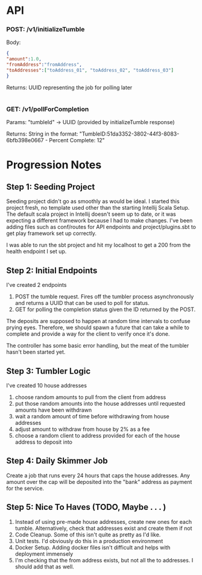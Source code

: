

# API
### POST: /v1/initializeTumble
Body:
```json
{
"amount":1.0,
"fromAddress":"fromAddress",
"toAddresses":["toAddress_01", "toAddress_02", "toAddress_03"]
}
```
Returns: UUID representing the job for polling later
#
### GET: /v1/pollForCompletion
Params: "tumbleId" -> UUID (provided by initializeTumble response)

Returns: String in the format: "TumbleID:51da3352-3802-44f3-8083-6bfb398e0667 - Percent Complete:  12"


# Progression Notes
## Step 1: Seeding Project 
Seeding project didn't go as smoothly as would be ideal. 
I started this project fresh, no template used other than the starting Intellij Scala Setup.
The default scala project in Intellij doesn't seem up to date, or it was expecting a different framework because I had to make changes.
I've been adding files such as conf/routes for API endpoints and project/plugins.sbt to get play framework set up correctly.

I was able to run the sbt project and hit my localhost to get a 200 from the health endpoint I set up.

## Step 2: Initial Endpoints
I've created 2 endpoints
1) POST the tumble request. Fires off the tumbler process asynchronously and returns a UUID that can be used to poll for status.
2) GET for polling the completion status given the ID returned by the POST.

The deposits are supposed to happen at random time intervals to confuse prying eyes. 
Therefore, we should spawn a future that can take a while to complete
and provide a way for the client to verify once it's done.

The controller has some basic error handling, 
but the meat of the tumbler hasn't been started yet.

## Step 3: Tumbler Logic 
I've created 10 house addresses
1) choose random amounts to pull from the client from address
2) put those random amounts into the house addresses until requested amounts have been withdrawn
3) wait a random amount of time before withdrawing from house addresses
4) adjust amount to withdraw from house by 2% as a fee
5) choose a random client to address provided for each of the house address to deposit into


## Step 4: Daily Skimmer Job
Create a job that runs every 24 hours that caps the house addresses.
Any amount over the cap will be deposited into the "bank" address as payment for the service.

## Step 5: Nice To Haves (TODO, Maybe . . . )
1) Instead of using pre-made house addresses, create new ones for each tumble. 
   Alternatively, check that addresses exist and create them if not
2) Code Cleanup. Some of this isn't quite as pretty as I'd like.
3) Unit tests. I'd obviously do this in a production environment
4) Docker Setup. Adding docker files isn't difficult and helps with deployment immensely 
5) I'm checking that the from address exists, but not all the to addresses. I should add that as well.
